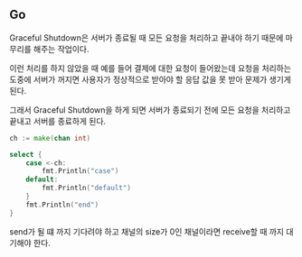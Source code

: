## Go
Graceful Shutdown은 서버가 종료될 때 모든 요청을 처리하고 끝내야 하기 때문에 마무리를 해주는 작업이다.

이런 처리를 하지 않았을 때 예를 들어 결제에 대한 요청이 들어왔는데 요청을 처리하는 도중에 서버가 꺼지면 사용자가 정상적으로 받아야 할 응답 값을 못 받아 문제가 생기게 된다.

그래서 Graceful Shutdown을 하게 되면 서버가 종료되기 전에 모든 요청을 처리하고 끝내고 서버를 종료하게 된다.

```go
ch := make(chan int)

select {
    case <-ch:
        fmt.Println("case")
    default:
		fmt.Println("default")
    }
    fmt.Println("end")
}
```
send가 될 떄 까지 기다려야 하고 채널의 size가 0인 채널이라면 receive할 때 까지 대기해야 한다.
